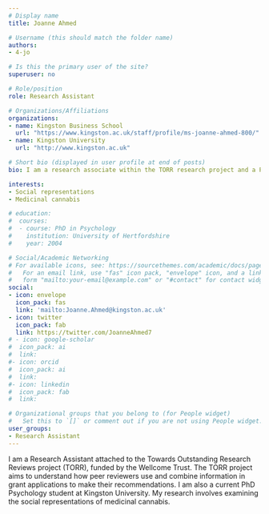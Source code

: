 ```yaml
---
# Display name
title: Joanne Ahmed

# Username (this should match the folder name)
authors:
- 4-jo

# Is this the primary user of the site?
superuser: no

# Role/position
role: Research Assistant

# Organizations/Affiliations
organizations:
- name: Kingston Business School
  url: "https://www.kingston.ac.uk/staff/profile/ms-joanne-ahmed-800/"
- name: Kingston University
  url: "http://www.kingston.ac.uk"

# Short bio (displayed in user profile at end of posts)
bio: I am a research associate within the TORR research project and a PhD student at Kingston University. I am currently conducting research into the social representations of medicinal cannabis.

interests:
- Social representations
- Medicinal cannabis

# education:
#  courses:
#  - course: PhD in Psychology
#    institution: University of Hertfordshire
#    year: 2004

# Social/Academic Networking
# For available icons, see: https://sourcethemes.com/academic/docs/page-builder/#icons
#   For an email link, use "fas" icon pack, "envelope" icon, and a link in the
#   form "mailto:your-email@example.com" or "#contact" for contact widget.
social:
- icon: envelope
  icon_pack: fas
  link: 'mailto:Joanne.Ahmed@kingston.ac.uk'
- icon: twitter
  icon_pack: fab
  link: https://twitter.com/JoanneAhmed7
# - icon: google-scholar
#  icon_pack: ai
#  link: 
#- icon: orcid
#  icon_pack: ai
#  link: 
#- icon: linkedin
#  icon_pack: fab
#  link: 

# Organizational groups that you belong to (for People widget)
#   Set this to `[]` or comment out if you are not using People widget.
user_groups:
- Research Assistant
---
```

I am a Research Assistant attached to the Towards Outstanding Research Reviews project (TORR), funded by the Wellcome Trust. The TORR project aims to understand how peer reviewers use and combine information in grant applications to make their recommendations. I am also a current PhD Psychology student at Kingston University. My research involves examining the social representations of medicinal cannabis.

